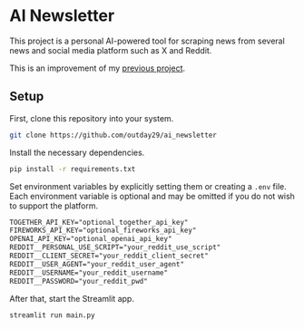 # AI Newsletter

This project is a personal AI-powered tool for scraping news from several news and social media platform such as X and Reddit.

This is an improvement of my [previous project](https://github.com/outday29/reddit_summarizer).

## Setup

First, clone this repository into your system.

```bash
git clone https://github.com/outday29/ai_newsletter
```

Install the necessary dependencies.

```bash
pip install -r requirements.txt
```

Set environment variables by explicitly setting them or creating a `.env` file. Each environment variable is optional and may be omitted if you do not wish to support the platform.

```txt
TOGETHER_API_KEY="optional_together_api_key"
FIREWORKS_API_KEY="optional_fireworks_api_key"
OPENAI_API_KEY="optional_openai_api_key"
REDDIT__PERSONAL_USE_SCRIPT="your_reddit_use_script"
REDDIT__CLIENT_SECRET="your_reddit_client_secret"
REDDIT__USER_AGENT="your_reddit_user_agent"
REDDIT__USERNAME="your_reddit_username"
REDDIT__PASSWORD="your_reddit_pwd"
```

After that, start the Streamlit app.

```bash
streamlit run main.py
```
